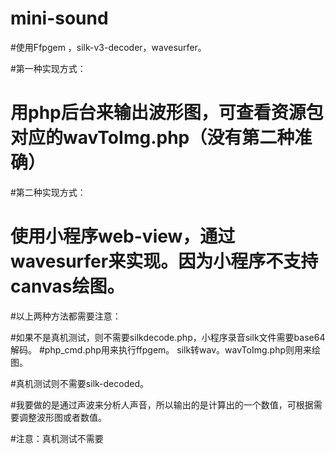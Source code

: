 # mini-sound

#使用Ffpgem ，silk-v3-decoder，wavesurfer。

#第一种实现方式：

#  用php后台来输出波形图，可查看资源包对应的wavToImg.php（没有第二种准确）

#第二种实现方式：

#  使用小程序web-view，通过wavesurfer来实现。因为小程序不支持canvas绘图。
  
  

#以上两种方法都需要注意：

#如果不是真机测试，则不需要silkdecode.php，小程序录音silk文件需要base64解码。
#php_cmd.php用来执行ffpgem。 silk转wav。wavToImg.php则用来绘图。
 
#真机测试则不需要silk-decoded。

#我要做的是通过声波来分析人声音，所以输出的是计算出的一个数值，可根据需要调整波形图或者数值。

#注意：真机测试不需要 

